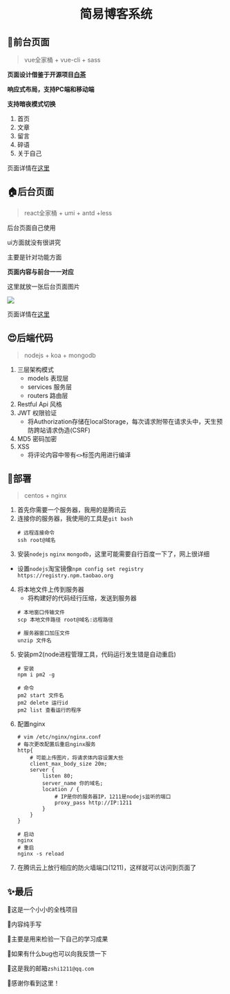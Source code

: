 # <div align="center">简易博客系统</div>

## 🌳前台页面
> vue全家桶 + vue-cli + sass

**页面设计借鉴于开源项目[白茶](https://raindays.cn/)**

**响应式布局，支持PC端和移动端**

**支持暗夜模式切换**

1. 首页
2. 文章
3. 留言
4. 碎语
5. 关于自己

页面详情在[这里](http://www.shiisme.top/)

## 🏠后台页面
> react全家桶 + umi + antd +less

后台页面自己使用

ui方面就没有很讲究

主要是针对功能方面

**页面内容与前台一一对应**

这里就放一张后台页面图片


![](http://shiisme.top/upload/file.1614087658638.png)

页面详情在[这里](http://www.shiisme.top/admin)


## 😍后端代码
> nodejs + koa + mongodb

1. 三层架构模式
     - models 表现层
     - services 服务层
     - routers 路由层
2. Restful Api 风格
3. JWT 权限验证
   - 将Authorization存储在localStorage，每次请求附带在请求头中，天生预防跨站请求伪造(CSRF)
4.  MD5 密码加密
5. XSS 
    - 将评论内容中带有`<>`标签内用进行编译

## 👏部署
> centos + nginx

1. 首先你需要一个服务器，我用的是腾讯云
2. 连接你的服务器，我使用的工具是`git bash`
     ```shell
    # 远程连接命令
    ssh root@域名
    ```
3. 安装`nodejs` `nginx` `mongodb`，这里可能需要自行百度一下了，网上很详细
 - 设置`nodejs`淘宝镜像`npm config set registry https://registry.npm.taobao.org`
4. 将本地文件上传到服务器
    - 将构建好的代码经行压缩，发送到服务器
    ```shell
    # 本地窗口传输文件 
    scp 本地文件路径 root@域名:远程路径

    # 服务器窗口加压文件
    unzip 文件名
    ```
5. 安装pm2(node进程管理工具，代码运行发生错是自动重启)
    ```shell
    # 安装
    npm i pm2 -g

    # 命令
    pm2 start 文件名
    pm2 delete 运行id
    pm2 list 查看运行的程序
    ```
6. 配置nginx
    ```nginx
    # vim /etc/nginx/nginx.conf
    # 每次更改配置后重启nginx服务
    http{
        # 可能上传图片，将请求体内容设置大些
        client_max_body_size 20m;
        server {
            listen 80;
            server_name 你的域名;
            location / {
                # IP是你的服务器IP，1211是nodejs监听的端口
                proxy_pass http://IP:1211
            }
        }
    }
    ```
    ```shell
    # 启动
    nginx
    # 重启
    nginx -s reload
    ```
7. 在腾讯云上放行相应的防火墙端口(1211)，这样就可以访问到页面了

## ✨最后
🐖这是一个小小的全栈项目

🐂内容纯手写

🌽主要是用来检验一下自己的学习成果

🍎如果有什么bug也可以向我反馈一下

🛴这是我的邮箱`zshi1211@qq.com`

🚗感谢你看到这里！





